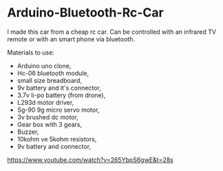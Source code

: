 # Arduino-Bluetooth-Rc-Car
I made this car from a cheap rc car. Can be controlled with an infrared TV remote or with an smart phone via bluetooth. 

Materials to use:
- Arduino uno clone, 
- Hc-06 bluetooth module, 
- small size breadboard, 
- 9v battery and it's connector, 
- 3.7v li-po battery (from drone), 
- L293d motor driver, 
- Sg-90 9g micro servo motor, 
- 3v brushed dc motor, 
- Gear box with 3 gears, 
- Buzzer, 
- 10kohm ve 5kohm resistors, 
- 9v battery and connector,

https://www.youtube.com/watch?v=265YbpS6gwE&t=28s
